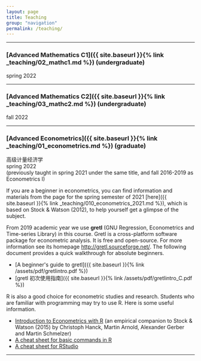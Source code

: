 ```yaml
---
layout: page
title: Teaching
group: "navigation"
permalink: /teaching/
---
```


---
### [Advanced Mathematics C1]({{ site.baseurl }}{% link _teaching/02_mathc1.md %}) (undergraduate)
spring 2022   


---
### [Advanced Mathematics C2]({{ site.baseurl }}{% link _teaching/03_mathc2.md %}) (undergraduate)
fall 2022  


---
### [Advanced Econometrics]({{ site.baseurl }}{% link _teaching/01_econometrics.md %}) (graduate)
高级计量经济学   
spring 2022   
(previously taught in spring 2021 under the same title, and fall 2016-2019 as Econometrics I)

If you are a beginner in econometrics, you can find information and materials from the page for the spring semester of 2021 [here]({{ site.baseurl }}{% link _teaching/010_econometrics_2021.md %}), which is based on Stock & Watson (2012), to help yourself get a glimpse of the subject.

From 2019 academic year we use **gretl** (GNU Regression, Econometrics and Time-series Library) in this course. Gretl is a cross-platform software package for econometric analysis. It is free and open-source. For more information see its homepage <http://gretl.sourceforge.net/>. The following document provides a quick walkthrough for absolute beginners.

* [A beginner's guide to gretl]({{ site.baseurl }}{% link /assets/pdf/gretlintro.pdf %})
* [gretl 初次使用指南]({{ site.baseurl }}{% link /assets/pdf/gretlintro_C.pdf %})

R is also a good choice for econometric studies and research. Students who are familiar with programming may try to use R. Here is some useful information.   
* [Introduction to Econometrics with R](https://www.econometrics-with-r.org/) (an empirical companion to Stock & Watson (2015) by Christoph Hanck, Martin Arnold, Alexander Gerber and Martin Schmelzer)
* [A cheat sheet for basic commands in R](http://github.com/rstudio/cheatsheets/raw/master/base-r.pdf)
* [A cheat sheet for RStudio](https://github.com/rstudio/cheatsheets/raw/master/rstudio-ide.pdf)

---
